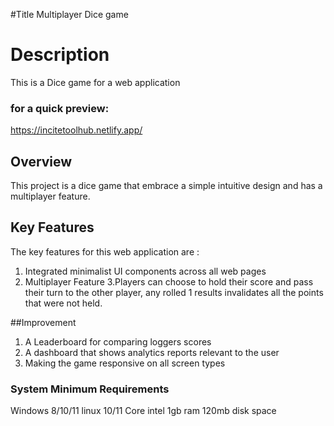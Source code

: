 #Title
Multiplayer Dice game

# Description
This is a Dice game for a web application



### for a quick preview:
https://incitetoolhub.netlify.app/

## Overview
This project is a dice game that embrace a simple intuitive design and has a multiplayer feature. 

## Key Features
The key features for this web application are :
1. Integrated minimalist UI components across all web pages
2. Multiplayer Feature
3.Players can choose to hold their score and pass their turn to the other player, any rolled 1 results invalidates all the points that were not held.

##Improvement
1. A Leaderboard for comparing loggers scores
2. A dashboard that shows analytics reports relevant to the user
3.  Making the game responsive on all screen types

### System Minimum Requirements
Windows 8/10/11
linux 10/11
Core intel
1gb ram
120mb disk space



